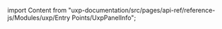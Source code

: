 
import Content from "uxp-documentation/src/pages/api-ref/reference-js/Modules/uxp/Entry Points/UxpPanelInfo";

<Content query="product=xd"/>

